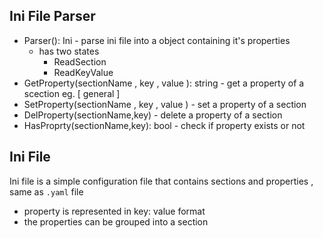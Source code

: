 ## Ini File Parser

* Parser(): Ini - parse ini file into a object containing it's properties
  * has two states
    * ReadSection
    * ReadKeyValue
* GetProperty(sectionName , key , value ): string - get a property of a scection eg. [ general ]
* SetProperty(sectionName , key , value ) - set a property of a section
* DelProperty(sectionName,key) - delete a property of a section
* HasProprty(sectionName,key): bool - check if property exists or not

## Ini File

Ini file is a simple configuration file that contains sections and properties , same as `.yaml` file

* property is represented in key: value format
* the properties can be grouped into a section
